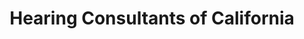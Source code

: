 ---
title: "Hearing Consultants of California"
url: /goleta/hearing-consultants-of-california/
shop: hearing aids
---